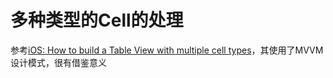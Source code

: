 # 多种类型的Cell的处理


参考[iOS: How to build a Table View with multiple cell types](https://medium.com/@stasost/ios-how-to-build-a-table-view-with-multiple-cell-types-2df91a206429)，其使用了MVVM设计模式，很有借鉴意义